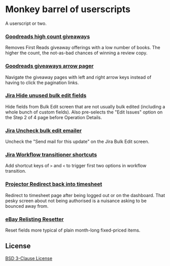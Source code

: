 # Monkey barrel of userscripts

A userscript or two.

### [Goodreads high count giveaways](./goodreads-giveaway-high-count.user.js)

Removes First Reads giveaway offerings with a low number of books.
The higher the count, the not-as-bad chances of winning a review copy.

### [Goodreads giveaways arrow pager](./goodreads-arrow-pager.user.js)

Navigate the giveaway pages with left and right arrow keys instead of
having to click the pagination links.

### [Jira Hide unused bulk edit fields](./jira-bulk-edit-hide-unused-fields.user.js)

Hide fields from Bulk Edit screen that are not usually bulk edited
(including a whole bunch of custom fields). Also pre-selects the
"Edit Issues" option on the Step 2 of 4 page before Operation Details.

### [Jira Uncheck bulk edit emailer](./jira-uncheck-bulk-edit-mailer.user.js)

Uncheck the "Send mail for this update" on the Jira Bulk Edit screen.

### [Jira Workflow transitioner shortcuts](./jira-workflow-transitioner.user.js)

Add shortcut keys of `>` and `<` to trigger first two options in workflow transition.

### [Projector Redirect back into timesheet](./projector-timesheet-redirect.user.js)

Redirect to timesheet page after being logged out or on the dashboard.
That pesky screen about not being authorised is a nuisance asking to
be bounced away from.

### [eBay Relisting Resetter](./ebay-relisting-resetter.user.js)

Reset fields more typical of plain month-long fixed-priced items.


## License

[BSD 3-Clause License](http://opensource.org/licenses/BSD-3-Clause)
